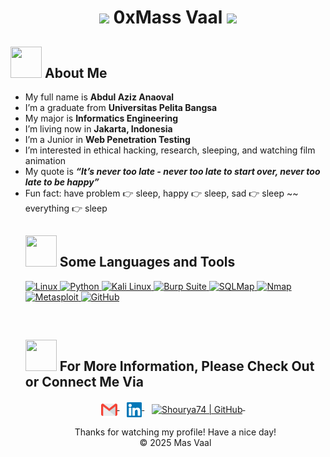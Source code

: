 <h1 align="center">
  <img src="https://media.giphy.com/media/RbDKaczqWovIugyJmW/giphy.gif" width="50"> 
  0xMass Vaal
  <img src="https://media.giphy.com/media/RbDKaczqWovIugyJmW/giphy.gif" width="50">
</h1>

<!-- <div align="center">
  <img src="https://readme-typing-svg.herokuapp.com?font=Hack&size=30&duration=4000&pause=1000&color=00FF00&center=true&vCenter=true&width=600&height=80&lines=𝙀𝙏𝙃𝙄𝘾𝘼𝙇+𝙃𝘼𝘾𝙆𝙀𝙍;𝙋𝙀𝙉𝙏𝙀𝙎𝙏𝙀𝙍;𝘽𝙐𝙂+𝙃𝙐𝙉𝙏𝙀𝙍;𝙎𝙀𝘾𝙐𝙍𝙄𝙏𝙔+𝘼𝙍𝘾𝙃𝙄𝙏𝙀𝘾𝙏" alt="Typing Animation">
</div> -->

<h2 id="-about-me"><img src="https://raw.githubusercontent.com/nixin72/nixin72/master/wave.gif" width="50px" height="50px"> About Me</h2>
<ul>
<li>My full name is <strong> Abdul Aziz Anaoval </strong> 
<li> I’m a graduate from <strong>Universitas Pelita Bangsa</strong></li>
<li> My major is <strong>Informatics Engineering</strong></li>
<li> I’m living now in <strong>Jakarta, Indonesia</strong></li>
<li> I’m a Junior in <strong>Web Penetration Testing</strong></li>
<li> I’m interested in ethical hacking, research, sleeping, and watching film animation</li>
<li> My quote is <strong><em>“It’s never too late - never too late to start over, never too late to be happy”</em></strong></li>
<li> Fun fact: have problem 👉 sleep, happy 👉 sleep, sad 👉 sleep ~~ everything 👉 sleep</li>

<h2 id="-some-languages-and-tools"><img src="https://media2.giphy.com/media/QssGEmpkyEOhBCb7e1/giphy.gif?cid=ecf05e47a0n3gi1bfqntqmob8g9aid1oyj2wr3ds3mg700bl&amp;rid=giphy.gif" width="50px" height="50px"> Some Languages and Tools</h2>
<p align="left">
  <a href="https://www.linux.org/" target="_blank"> 
    <img src="https://img.shields.io/badge/Linux-FCC624?style=for-the-badge&logo=linux&logoColor=black" alt="Linux"/> 
  </a>
  <a href="https://www.python.org" target="_blank">
    <img src="https://img.shields.io/badge/Python-3776AB?style=for-the-badge&logo=python&logoColor=white" alt="Python"/>
  </a>
  <a href="https://www.kali.org/" target="_blank">
    <img src="https://img.shields.io/badge/Kali_Linux-557C94?style=for-the-badge&logo=kalilinux&logoColor=white" alt="Kali Linux"/>
  </a>
  <a href="https://portswigger.net/burp" target="_blank">
    <img src="https://img.shields.io/badge/Burp%20Suite-FF6F00?style=for-the-badge&logo=burpsuite&logoColor=white" alt="Burp Suite"/>
  </a>
  <a href="https://www.sqlmap.org/" target="_blank">
    <img src="https://img.shields.io/badge/SQLMap-red?style=for-the-badge&logo=sqlite&logoColor=white" alt="SQLMap"/>
  </a>
  <a href="https://nmap.org/" target="_blank">
    <img src="https://img.shields.io/badge/Nmap-0099CC?style=for-the-badge&logo=nmap&logoColor=white" alt="Nmap"/>
  </a>
  <a href="https://www.metasploit.com/" target="_blank">
    <img src="https://img.shields.io/badge/Metasploit-0088CC?style=for-the-badge&logo=metasploit&logoColor=white" alt="Metasploit"/>
  </a>
  <a href="https://github.com" target="_blank">
    <img src="https://img.shields.io/badge/GitHub-181717?style=for-the-badge&logo=github&logoColor=white" alt="GitHub"/>
  </a>
</p>

<br>
<h2 id="-for-more-information-please-check-out-or-connect-me-via"><img src="https://raw.githubusercontent.com/ShahriarShafin/ShahriarShafin/main/Assets/handshake.gif" width="50px" height="50px"> For More Information, Please Check Out or Connect Me Via</h2>
<p align="center">
  <a href="mailto:abdulazizkon@gmail.com">
    <img align="middle" alt="Mas Vaal | Gmail" width="26px" src="https://raw.githubusercontent.com/noval1802/noval1802/427389e8ff662e00f8deeafe8eb5b9adc9652597/Assets/Gmail.svg">
  </a> &nbsp;&nbsp;
  <a href="https://www.linkedin.com/in/azizval/" target="_blank">
    <img align="middle" alt="Mas Vaal | Linkedin" width="24px" src="https://raw.githubusercontent.com/noval1802/noval1802/427389e8ff662e00f8deeafe8eb5b9adc9652597/Assets/Linkedin.svg">
  </a> &nbsp;&nbsp;
  <a href="https://github.com/noval1802" target="_blank">
    <img align="middle" alt="Shourya74 | GitHub" width="26px" src="https://upload.wikimedia.org/wikipedia/commons/thumb/a/ae/Github-desktop-logo-symbol.svg/1024px-Github-desktop-logo-symbol.svg.png">
  </a> &nbsp;&nbsp;
</p><p>
</p><div align="center">
  Thanks for watching my profile! Have a nice day! <br>
  © 2025 Mas Vaal
<!-- </div>
<hr>
<p>Credits: <a href="https://github.com/noval1802">Mass Vaal</a></p>
<p>Last Edited on: 06/02/2025</p>
 -->


